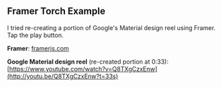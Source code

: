 ## Framer Torch Example

I tried re-creating a portion of Google's Material design reel using Framer. Tap the play button.

__Framer__: [framerjs.com](http://framerjs.com)

__Google Material design reel__ (re-created portion at 0:33): [https://www.youtube.com/watch?v=Q8TXgCzxEnw](http://youtu.be/Q8TXgCzxEnw?t=33s)
